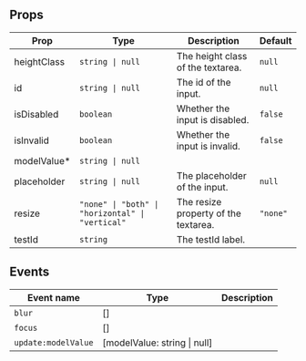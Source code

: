 <!-- This file is automatically generated, do not edit manually. -->

<script setup>
import AppTextareaPlayground from './AppTextareaPlayground.vue'
</script>

<AppTextareaPlayground />

## Props

| Prop | Type | Description | Default |
| ---- | ---- | ----------- | ------- |
| heightClass | `string \| null` | The height class of the textarea. | `null` |
| id | `string \| null` | The id of the input. | `null` |
| isDisabled | `boolean` | Whether the input is disabled. | `false` |
| isInvalid | `boolean` | Whether the input is invalid. | `false` |
| modelValue* | `string \| null` |  |  |
| placeholder | `string \| null` | The placeholder of the input. | `null` |
| resize | `"none" \| "both" \| "horizontal" \| "vertical"` | The resize property of the textarea. | `"none"` |
| testId | `string` | The testId label. |  |


## Events

| Event name | Type | Description |
| ---------- | ---- | ----------- |
| `blur` | [] |  |
| `focus` | [] |  |
| `update:modelValue` | [modelValue: string \| null] |  |

